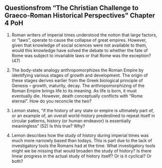## Questionsfrom “The Christian Challenge to Graeco-Roman Historical Perspectives" Chapter 4 PoH

1. Roman writers of imperial times understood the notion that large factors, or “laws”, operate to cause the collapse of great empires. However, given that knowledge of social sciences were not available to them, would this knowledge have solved the debate to whether the fate of Rome was subject to invariable laws or that Rome was the exception? (47)

2. The body-state analogy anthropomorphizes the Roman Empire by identifying various stages of growth and development. The origin of these stages derives earlier from the Greek biological principle of Genesis – growth, maturity, decay. The anthropomorphizing of the Roman Empire brings life to its meaning. As life is born, it must eventually die. However, death conceptually conflicts with “Rome eternal”. How do you reconcile the two?  

3. Lemon states, “if the history of any state or empire is ultimately part of, or an example of, an overall world-history predestined to repeat itself in circular patterns, history (or human endeavor) is essentially meaningless” (52) Is this true? Why?

4. Lemon describes how the study of history during imperial times was much more narrowly based than todays. This is part due to the lack of investigatory tools the Romans had at the time. What investigatory tools might we be missing that would broaden the study of history? Is there linear progress in the actual study of history itself? Or is it cyclical? Or both?
